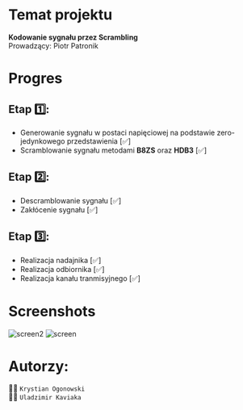 # Temat projektu 
**Kodowanie sygnału przez Scrambling**  
Prowadzący: Piotr Patronik
# Progres

## Etap 1️⃣:
- Generowanie sygnału w postaci napięciowej na podstawie zero-jedynkowego przedstawienia [✅]
- Scramblowanie sygnału metodami **B8ZS** oraz **HDB3** [✅]
## Etap 2️⃣:
- Descramblowanie sygnału [✅]
- Zakłócenie sygnału [✅]
## Etap 3️⃣:
- Realizacja nadajnika [✅]
- Realizacja odbiornika [✅]
- Realizacja kanału tranmisyjnego [✅]
# Screenshots
![screen2](https://user-images.githubusercontent.com/19534189/113402977-34864100-93a6-11eb-8436-621803fb6d43.png)
![screen](https://user-images.githubusercontent.com/19534189/113402968-30f2ba00-93a6-11eb-829e-5011fc4cc58b.png)

# Autorzy:
👨‍💼 `Krystian Ogonowski`  
👨‍💼 `Uladzimir Kaviaka`
